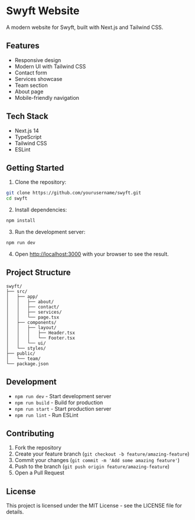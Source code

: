 # Swyft Website

A modern website for Swyft, built with Next.js and Tailwind CSS.

## Features

- Responsive design
- Modern UI with Tailwind CSS
- Contact form
- Services showcase
- Team section
- About page
- Mobile-friendly navigation

## Tech Stack

- Next.js 14
- TypeScript
- Tailwind CSS
- ESLint

## Getting Started

1. Clone the repository:
```bash
git clone https://github.com/yourusername/swyft.git
cd swyft
```

2. Install dependencies:
```bash
npm install
```

3. Run the development server:
```bash
npm run dev
```

4. Open [http://localhost:3000](http://localhost:3000) with your browser to see the result.

## Project Structure

```
swyft/
├── src/
│   ├── app/
│   │   ├── about/
│   │   ├── contact/
│   │   ├── services/
│   │   └── page.tsx
│   ├── components/
│   │   ├── layout/
│   │   │   ├── Header.tsx
│   │   │   └── Footer.tsx
│   │   └── ui/
│   └── styles/
├── public/
│   └── team/
└── package.json
```

## Development

- `npm run dev` - Start development server
- `npm run build` - Build for production
- `npm run start` - Start production server
- `npm run lint` - Run ESLint

## Contributing

1. Fork the repository
2. Create your feature branch (`git checkout -b feature/amazing-feature`)
3. Commit your changes (`git commit -m 'Add some amazing feature'`)
4. Push to the branch (`git push origin feature/amazing-feature`)
5. Open a Pull Request

## License

This project is licensed under the MIT License - see the LICENSE file for details.
